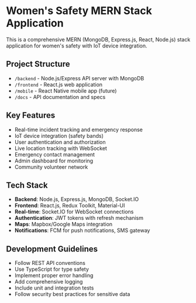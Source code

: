 # Women's Safety MERN Stack Application

This is a comprehensive MERN (MongoDB, Express.js, React, Node.js) stack application for women's safety with IoT device integration.

## Project Structure
- `/backend` - Node.js/Express API server with MongoDB
- `/frontend` - React.js web application
- `/mobile` - React Native mobile app (future)
- `/docs` - API documentation and specs

## Key Features
- Real-time incident tracking and emergency response
- IoT device integration (safety bands)
- User authentication and authorization
- Live location tracking with WebSocket
- Emergency contact management
- Admin dashboard for monitoring
- Community volunteer network

## Tech Stack
- **Backend**: Node.js, Express.js, MongoDB, Socket.IO
- **Frontend**: React.js, Redux Toolkit, Material-UI
- **Real-time**: Socket.IO for WebSocket connections
- **Authentication**: JWT tokens with refresh mechanism
- **Maps**: Mapbox/Google Maps integration
- **Notifications**: FCM for push notifications, SMS gateway

## Development Guidelines
- Follow REST API conventions
- Use TypeScript for type safety
- Implement proper error handling
- Add comprehensive logging
- Include unit and integration tests
- Follow security best practices for sensitive data
